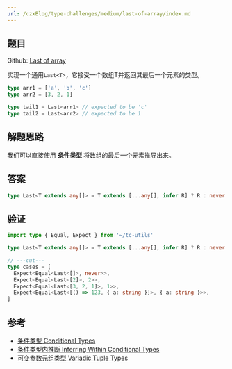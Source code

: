 ```yaml
---
url: /czxBlog/type-challenges/medium/last-of-array/index.md
---
```

## 题目

Github: [Last of array](https://github.com/type-challenges/type-challenges/blob/main/questions/00015-medium-last/)

实现一个通用`Last<T>`，它接受一个数组T并返回其最后一个元素的类型。

```ts
type arr1 = ['a', 'b', 'c']
type arr2 = [3, 2, 1]

type tail1 = Last<arr1> // expected to be 'c'
type tail2 = Last<arr2> // expected to be 1
```

## 解题思路

我们可以直接使用 **条件类型** 将数组的最后一个元素推导出来。

## 答案

```ts
type Last<T extends any[]> = T extends [...any[], infer R] ? R : never
```

## 验证

```ts twoslash
import type { Equal, Expect } from '~/tc-utils'

type Last<T extends any[]> = T extends [...any[], infer R] ? R : never

// ---cut---
type cases = [
  Expect<Equal<Last<[]>, never>>,
  Expect<Equal<Last<[2]>, 2>>,
  Expect<Equal<Last<[3, 2, 1]>, 1>>,
  Expect<Equal<Last<[() => 123, { a: string }]>, { a: string }>>,
]
```

## 参考

* [条件类型 Conditional Types](https://www.typescriptlang.org/docs/handbook/2/conditional-types.html)
* [条件类型内推断 Inferring Within Conditional Types](https://www.typescriptlang.org/docs/handbook/2/conditional-types.html#inferring-within-conditional-types)
* [可变参数元组类型 Variadic Tuple Types](https://www.typescriptlang.org/docs/handbook/release-notes/typescript-4-0.html#variadic-tuple-types)
